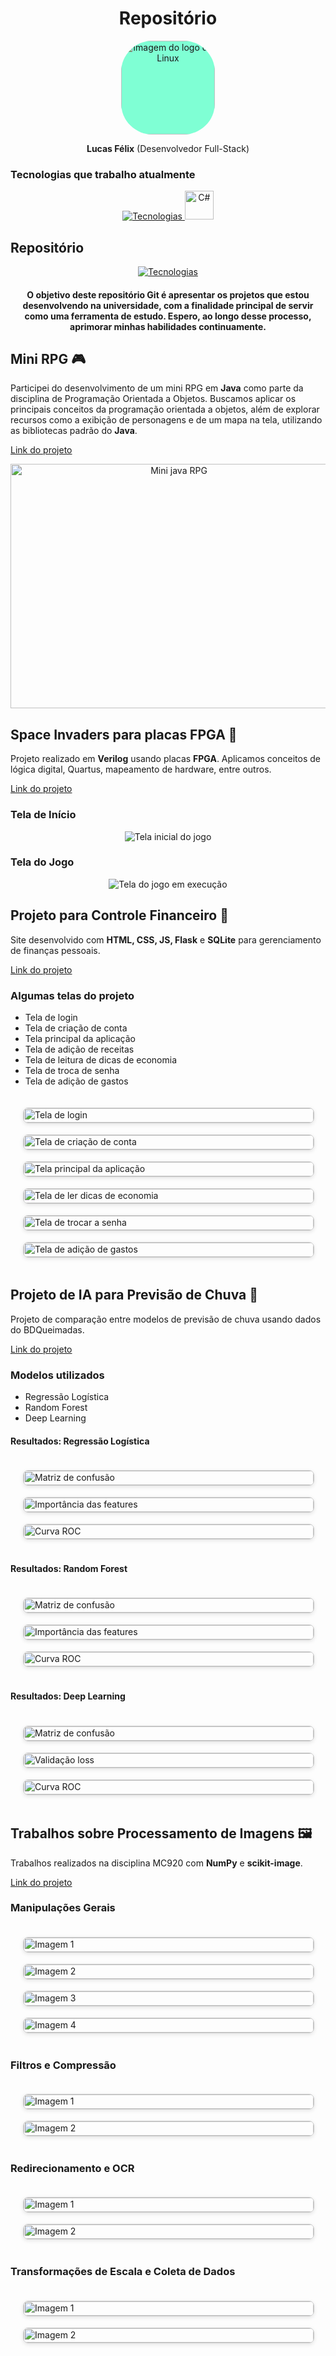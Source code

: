 <!DOCTYPE html>
<html lang="pt-BR">
   <head>
      <meta charset="UTF-8" />
      <meta name="viewport" content="width=device-width, initial-scale=1" />
      <link rel="stylesheet" href="css/style.css" />
      <style>
         .galeria {
         display: grid;
         grid-template-columns: repeat(auto-fit, minmax(250px, 1fr));
         gap: 20px;
         max-width: 1200px;
         margin: 0 auto;
         padding: 20px;
         }
         .galeria img {
         width: 100%;
         height: auto;
         border: 1px solid #ccc;
         border-radius: 8px;
         box-shadow: 0 2px 6px rgba(0, 0, 0, 0.1);
         transition: transform 0.2s ease;
         }
         .galeria img:hover {
         transform: scale(1.02);
         }
         .logo {
         align-items: center;
         width: 150px;
         background-color: aquamarine;
         border-radius: 50px;
         }
      </style>
      <title>Repositório - Lucas Félix</title>
   </head>
   <body>
      <h1 align="center">Repositório</h1>
      <div style="text-align: center;">
         <img src="Images/Linux-Avatar.svg" alt="Imagem do logo do Linux"  class="logo" />
         <p><strong>Lucas Félix</strong> (Desenvolvedor Full-Stack)</p>
      </div>
      <h3>Tecnologias que trabalho atualmente</h3>
      <p align="center">
         <a href="https://skillicons.dev">
         <img src="https://skillicons.dev/icons?i=bitbucket,javascript,vue,html,css,nodejs" alt="Tecnologias" />
         <img src="https://cdn.jsdelivr.net/gh/devicons/devicon/icons/csharp/csharp-original.svg" alt="C#" width="46" height="46" />
         </a>
      </p>
      <h2>Repositório</h2>
      <p align="center">
         <a href="https://skillicons.dev">
         <img src="https://skillicons.dev/icons?i=git,javascript,bootstrap,html,css,nodejs,python,flask,java,sqlite,c,cpp,linux" alt="Tecnologias" />
         </a>
      </p>
      <h4 align="center">
         O objetivo deste repositório <strong>Git</strong> é apresentar os projetos que estou desenvolvendo na universidade, com a finalidade principal de servir como uma ferramenta de estudo. Espero, ao longo desse processo, aprimorar minhas habilidades continuamente.
      </h4>
      <h2>Mini RPG 🎮</h2>
      <p>
         Participei do desenvolvimento de um mini RPG em <strong>Java</strong> como parte da disciplina de Programação Orientada a Objetos. Buscamos aplicar os principais conceitos da programação orientada a objetos, além de explorar recursos como a exibição de personagens e de um mapa na tela, utilizando as bibliotecas padrão do <strong>Java</strong>.
      </p>
      <p><a href="https://github.com/IsacL21/ProjetoJogoMC322.git">Link do projeto</a></p>
      <div align="center">
         <img src="Images/MiniRPG/MiniRPG.png" alt="Mini java RPG" height="391" width="523">
      </div>
      <h2>Space Invaders para placas FPGA 👾</h2>
      <p>
         Projeto realizado em <strong>Verilog</strong> usando placas <strong>FPGA</strong>. Aplicamos conceitos de lógica digital, Quartus, mapeamento de hardware, entre outros.
      </p>
      <p><a href="https://github.com/ic-unicamp/2024s1-mc613-projeto-tabajara-fc.git">Link do projeto</a></p>
      <h3>Tela de Início</h3>
      <div align="center">
         <img src="Images/SpaceInvaders/TelaInicio_Space.png" alt="Tela inicial do jogo">
      </div>
      <h3>Tela do Jogo</h3>
      <div align="center">
         <img src="Images/SpaceInvaders/SpaceInvaders.png" alt="Tela do jogo em execução">
      </div>
      <h2>Projeto para Controle Financeiro 💸</h2>
      <p>
         Site desenvolvido com <strong>HTML, CSS, JS, Flask</strong> e <strong>SQLite</strong> para gerenciamento de finanças pessoais.
      </p>
      <p><a href="https://github.com/nadas-t/Projeto_MC656.git">Link do projeto</a></p>
      <h3>Algumas telas do projeto</h3>
      <ul>
         <li>Tela de login</li>
         <li>Tela de criação de conta</li>
         <li>Tela principal da aplicação</li>
         <li>Tela de adição de receitas</li>
         <li>Tela de leitura de dicas de economia</li>
         <li>Tela de troca de senha</li>
         <li>Tela de adição de gastos</li>
      </ul>
      <div class="galeria">
         <img src="Images/ControleFinanceiro/Login.png" alt="Tela de login">
         <img src="Images/ControleFinanceiro/CriarConta.png" alt="Tela de criação de conta">
         <img src="Images/ControleFinanceiro/MenuPrincipal.png" alt="Tela principal da aplicação">
         <img src="Images/ControleFinanceiro/AprenderMais.png" alt="Tela de ler dicas de economia">
         <img src="Images/ControleFinanceiro/trocaSenha.png" alt="Tela de trocar a senha">
         <img src="Images/ControleFinanceiro/AdicionarGastos.png" alt="Tela de adição de gastos">
      </div>
      <h2>Projeto de IA para Previsão de Chuva 🤖</h2>
      <p>
         Projeto de comparação entre modelos de previsão de chuva usando dados do BDQueimadas.
      </p>
      <p><a href="https://github.com/IgorEBatista/MC906_ForestBurning.git">Link do projeto</a></p>
      <h3>Modelos utilizados</h3>
      <ul>
         <li>Regressão Logística</li>
         <li>Random Forest</li>
         <li>Deep Learning</li>
      </ul>
      <h4>Resultados: Regressão Logística</h4>
      <div class="galeria">
         <img src="Images/Previsao_chuva/Regressao_Logistica/Confusion_matrix.png" alt="Matriz de confusão">
         <img src="Images/Previsao_chuva/Regressao_Logistica/Feature_importance.png" alt="Importância das features">
         <img src="Images/Previsao_chuva/Regressao_Logistica/ROC.png" alt="Curva ROC">
      </div>
      <h4>Resultados: Random Forest</h4>
      <div class="galeria">
         <img src="Images/Previsao_chuva/Random_Forest/Confusion_matrix.png" alt="Matriz de confusão">
         <img src="Images/Previsao_chuva/Random_Forest/Feature_importac-nce.png" alt="Importância das features">
         <img src="Images/Previsao_chuva/Random_Forest/ROC.png" alt="Curva ROC">
      </div>
      <h4>Resultados: Deep Learning</h4>
      <div class="galeria">
         <img src="Images/Previsao_chuva/Deep_Learning/Confusion_matrix.png" alt="Matriz de confusão">
         <img src="Images/Previsao_chuva/Deep_Learning/Validacao_loss.png" alt="Validação loss">
         <img src="Images/Previsao_chuva/Deep_Learning/ROC.png" alt="Curva ROC">
      </div>
      <h2>Trabalhos sobre Processamento de Imagens 🖼️</h2>
      <p>
         Trabalhos realizados na disciplina MC920 com <strong>NumPy</strong> e <strong>scikit-image</strong>.
      </p>
      <p><a href="https://github.com/lfelix466/Introducao-Processamento-de-Imagem-Digital.git">Link do projeto</a></p>
      <h3>Manipulações Gerais</h3>
      <div class="galeria">
         <img src="Images/TrabalhosImagens/Trabalho1/Imagem1.png" alt="Imagem 1">
         <img src="Images/TrabalhosImagens/Trabalho1/Imagem2.png" alt="Imagem 2">
         <img src="Images/TrabalhosImagens/Trabalho1/Imagem3.png" alt="Imagem 3">
         <img src="Images/TrabalhosImagens/Trabalho1/Imagem4.png" alt="Imagem 4">
      </div>
      <h3>Filtros e Compressão</h3>
      <div class="galeria">
         <img src="Images/TrabalhosImagens/Trabalho2/Imagem1.png" alt="Imagem 1">
         <img src="Images/TrabalhosImagens/Trabalho2/Imagem2.png" alt="Imagem 2">
      </div>
      <h3>Redirecionamento e OCR</h3>
      <div class="galeria">
         <img src="Images/TrabalhosImagens/Trabalho3/Imagem1.png" alt="Imagem 1">
         <img src="Images/TrabalhosImagens/Trabalho3/Imagem2.png" alt="Imagem 2">
      </div>
      <h3>Transformações de Escala e Coleta de Dados</h3>
      <div class="galeria">
         <img src="Images/TrabalhosImagens/Trabalho4/Imagem1.png" alt="Imagem 1">
         <img src="Images/TrabalhosImagens/Trabalho4/Imagem2.png" alt="Imagem 2">
      </div>
   </body>
</html>
